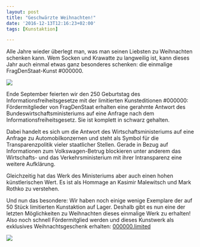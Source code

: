 ```yaml
---
layout: post
title: "Geschwärzte Weihnachten!"
date: '2016-12-13T12:16:23+02:00'
tags: [Kunstaktion]

---
```


Alle Jahre wieder überlegt man, was man seinen Liebsten zu Weihnachten schenken kann. Wem Socken und Krawatte zu langweilig ist, kann dieses Jahr auch einmal etwas ganz besonderes schenken: die einmalige FragDenStaat-Kunst #000000.


<img src="https://raw.githubusercontent.com/okfde/blog.fragdenstaat.de/gh-pages/img/christmas-gif.gif">


Ende September feierten wir den 250 Geburtstag des Informationsfreiheitsgesetze mit der limitierten Kunsteditionen #000000: Fördermitglieder von FragDenStaat erhalten eine gerahmte Antwort des Bundeswirtschaftsministeriums auf eine Anfrage nach dem Informationsfreiheitsgesetz. Sie ist komplett in schwarz gehalten.


Dabei handelt es sich um die Antwort des Wirtschaftsministeriums auf eine Anfrage zu Automobilkonzernen und steht als Symbol für die Transparenzpolitik vieler staatlicher Stellen. Gerade in Bezug auf Informationen zum Volkswagen-Betrug blockieren unter anderem das Wirtschafts- und das Verkehrsministerium mit ihrer Intransparenz eine weitere Aufklärung.


Gleichzeitig hat das Werk des Ministeriums aber auch einen hohen künstlerischen Wert. Es ist als Hommage an Kasimir Malewitsch und Mark Rothko zu verstehen.


Und nun das besondere: Wir haben noch einige wenige Exemplare der auf 50 Stück limitierten Kunstaktion auf Lager. Deshalb gibt es nun eine der letzten Möglichkeiten zu Weihnachten dieses einmalige Werk zu erhalten! Also noch schnell Fördermitglied werden und dieses Kunstwerk als exklusives Weihnachtsgeschenk erhalten: <a href="http://000000.limited">000000.limited</a>

<img src="https://raw.githubusercontent.com/okfde/blog.fragdenstaat.de/gh-pages/img/FDS_Kunst_Christmas_klein.jpg">
